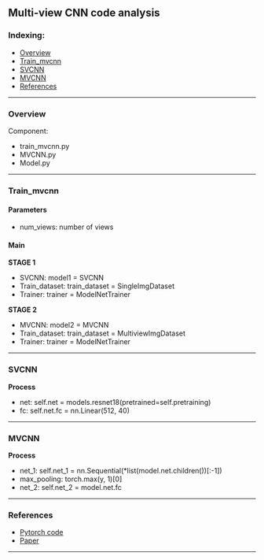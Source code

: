 ## Multi-view CNN code analysis

### Indexing:
- [Overview](#Overview)
- [Train_mvcnn](#train_mvcnn)
- [SVCNN](#SVCNN)
- [MVCNN](#MVCNN)
- [References](#References)
---
### Overview
Component:
- train_mvcnn.py
- MVCNN.py
- Model.py

---
### Train_mvcnn
#### Parameters
- num_views: number of views

#### Main
**STAGE 1**
- SVCNN: model1 = SVCNN
- Train_dataset: train_dataset = SingleImgDataset
- Trainer: trainer = ModelNetTrainer

**STAGE 2**
- MVCNN: model2 = MVCNN
- Train_dataset: train_dataset = MultiviewImgDataset
- Trainer: trainer = ModelNetTrainer

---
### SVCNN
**Process**
- net: self.net = models.resnet18(pretrained=self.pretraining)
- fc: self.net.fc = nn.Linear(512, 40)

---
### MVCNN
**Process**
- net_1: self.net_1 = nn.Sequential(*list(model.net.children())[:-1])
- max_pooling: torch.max(y, 1)[0]
- net_2: self.net_2 = model.net.fc

---
### References
- [Pytorch code](https://github.com/jongchyisu/mvcnn_pytorch)
- [Paper](https://www.cv-foundation.org/openaccess/content_iccv_2015/papers/Su_Multi-View_Convolutional_Neural_ICCV_2015_paper.pdf)
---
